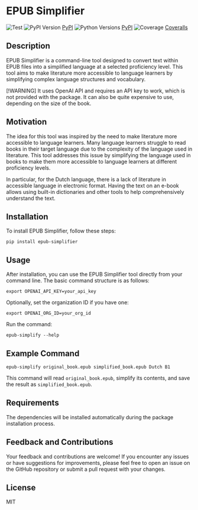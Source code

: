 # EPUB Simplifier

![Test](https://github.com/bubenkoff/epub-simplifier/actions/workflows/test.yml/badge.svg)
![PyPI Version](https://img.shields.io/pypi/v/epub-simplifier.svg)
[PyPI](https://pypi.python.org/pypi/epub-simplifier)
![Python Versions](https://img.shields.io/pypi/pyversions/epub-simplifier.svg)
[PyPI](https://pypi.python.org/pypi/epub-simplifier)
![Coverage](https://img.shields.io/coveralls/bubenkoff/epub-simplifier/main.svg)
[Coveralls](https://coveralls.io/r/bubenkoff/epub-simplifier)

## Description
EPUB Simplifier is a command-line tool designed to convert text within EPUB files into a simplified language at a selected proficiency level. This tool aims to make literature more accessible to language learners by simplifying complex language structures and vocabulary.

[!WARNING]
It uses OpenAI API and requires an API key to work, which is not provided with the package. It can also be quite expensive to use, depending on the size of the book.

## Motivation
The idea for this tool was inspired by the need to make literature more accessible to language learners. Many language learners struggle to read books in their target language due to the complexity of the language used in literature. This tool addresses this issue by simplifying the language used in books to make them more accessible to language learners at different proficiency levels.

In particular, for the Dutch language, there is a lack of literature in accessible language in electronic format. Having the text on an e-book allows using built-in dictionaries and other tools to help comprehensively understand the text.

## Installation
To install EPUB Simplifier, follow these steps:

``
pip install epub-simplifier
``

## Usage
After installation, you can use the EPUB Simplifier tool directly from your command line. The basic command structure is as follows:

``
export OPENAI_API_KEY=your_api_key
``

Optionally, set the organization ID if you have one:

``
export OPENAI_ORG_ID=your_org_id
``

Run the command:

``
epub-simplify --help
``

## Example Command

``
epub-simplify original_book.epub simplified_book.epub Dutch B1
``

This command will read `original_book.epub`, simplify its contents, and save the result as `simplified_book.epub`.

## Requirements
The dependencies will be installed automatically during the package installation process.

## Feedback and Contributions
Your feedback and contributions are welcome! If you encounter any issues or have suggestions for improvements, please feel free to open an issue on the GitHub repository or submit a pull request with your changes.

## License
MIT 

